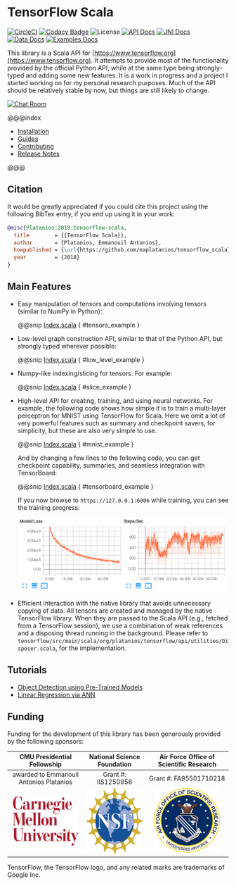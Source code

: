 # TensorFlow Scala

[![CircleCI](https://img.shields.io/circleci/project/github/eaplatanios/tensorflow_scala.svg?style=flat-square)](https://circleci.com/gh/eaplatanios/tensorflow_scala/tree/master)
[![Codacy Badge](https://img.shields.io/codacy/grade/7fae7fba84df4831a80bc20c3bd021df.svg?style=flat-square)](https://www.codacy.com/app/eaplatanios/tensorflow_scala?utm_source=github.com&amp;utm_medium=referral&amp;utm_content=eaplatanios/tensorflow_scala&amp;utm_campaign=Badge_Grade)
![License](https://img.shields.io/github/license/eaplatanios/tensorflow_scala.svg?style=flat-square)
[![API Docs](https://img.shields.io/badge/docs-api-lightgrey.svg?longCache=true&style=flat-square&logo=read-the-docs&logoColor=white)](http://platanios.org/tensorflow_scala/api/api)
[![JNI Docs](https://img.shields.io/badge/docs-jni-lightgrey.svg?longCache=true&style=flat-square&logo=read-the-docs&logoColor=white)](http://platanios.org/tensorflow_scala/api/jni)
[![Data Docs](https://img.shields.io/badge/docs-data-lightgrey.svg?longCache=true&style=flat-square&logo=read-the-docs&logoColor=white)](http://platanios.org/tensorflow_scala/api/data)
[![Examples Docs](https://img.shields.io/badge/docs-examples-lightgrey.svg?longCache=true&style=flat-square&logo=read-the-docs&logoColor=white)](http://platanios.org/tensorflow_scala/api/examples)

This library is a Scala API for [https://www.tensorflow.org](https://www.tensorflow.org). It attempts to provide most of
the functionality provided by the official Python API, while at the same type being strongly-typed and adding some new
features. It is a work in progress and a project I started working on for my personal research purposes. Much of the API
should be relatively stable by now, but things are still likely to change.

[![Chat Room](https://img.shields.io/badge/chat-gitter-ed1965.svg?longCache=true&style=flat-square&logo=gitter)](https://gitter.im/eaplatanios/tensorflow_scala?utm_source=badge&utm_medium=badge&utm_campaign=pr-badge&utm_content=badge)

@@@index

* [Installation](installation.md)
* [Guides](guides.md)
* [Contributing](contributing.md)
* [Release Notes](release_notes.md)

@@@

## Citation

It would be greatly appreciated if you could cite this project using the following BibTex entry, if you end up using it
in your work:

```bibtex
@misc{Platanios:2018:tensorflow-scala,
  title        = {{TensorFlow Scala}},
  author       = {Platanios, Emmanouil Antonios},
  howpublished = {\url{https://github.com/eaplatanios/tensorflow_scala}},
  year         = {2018}
}
```

## Main Features

  - Easy manipulation of tensors and computations involving tensors (similar to NumPy in Python):

    @@snip [Index.scala](/docs/src/main/scala/Index.scala) { #tensors_example }

  - Low-level graph construction API, similar to that of the Python API, but strongly typed wherever possible:

    @@snip [Index.scala](/docs/src/main/scala/Index.scala) { #low_level_example }

  - Numpy-like indexing/slicing for tensors. For example:

    @@snip [Index.scala](/docs/src/main/scala/Index.scala) { #slice_example }

  - High-level API for creating, training, and using neural networks. For example, the following code shows how simple it
    is to train a multi-layer perceptron for MNIST using TensorFlow for Scala. Here we omit a lot of very powerful
    features such as summary and checkpoint savers, for simplicity, but these are also very simple to use.

    @@snip [Index.scala](/docs/src/main/scala/Index.scala) { #mnist_example }

    And by changing a few lines to the following code, you can get checkpoint capability, summaries, and seamless
    integration with TensorBoard:

    @@snip [Index.scala](/docs/src/main/scala/Index.scala) { #tensorboard_example }

    If you now browse to `https://127.0.0.1:6006` while training, you can see the training progress:

    <img src="assets/images/tensorboard_mnist_example_plot.png" alt="tensorboard_mnist_example_plot" width="600px">

  - Efficient interaction with the native library that avoids unnecessary copying of data. All tensors are created and
    managed by the native TensorFlow library. When they are passed to the Scala API (e.g., fetched from a TensorFlow
    session), we use a combination of weak references and a disposing thread running in the background. Please refer to
    `tensorflow/src/main/scala/org/platanios/tensorflow/api/utilities/Disposer.scala`, for the implementation.

## Tutorials

- [Object Detection using Pre-Trained Models](https://brunk.io/deep-learning-in-scala-part-3-object-detection.html)
- [Linear Regression via ANN](https://novakov-alexey.github.io/tensorflow-scala/)

## Funding

Funding for the development of this library has been generously provided by the following sponsors:

| **CMU Presidential Fellowship**         | **National Science Foundation**   | **Air Force Office of Scientific Research**     |
|:---------------------------------------:|:---------------------------------:|:-----------------------------------------------:|
| awarded to Emmanouil Antonios Platanios | Grant #: IIS1250956               | Grant #: FA95501710218                          |
|<img src="assets/images/cmu_logo.svg" height="113px" width="150px" />|<img src="assets/images/nsf_logo.svg" height="150px" width="150px" />|<img src="assets/images/afosr_logo.gif" height="150px" width="150px" />|

TensorFlow, the TensorFlow logo, and any related marks are trademarks of Google Inc.
